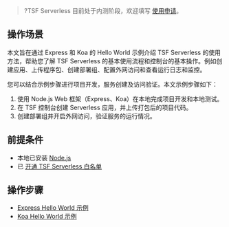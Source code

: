 >?TSF Serverless 目前处于内测阶段，欢迎填写 [使用申请](https://cloud.tencent.com/apply/p/om62iz2gqx)。


## 操作场景

本文旨在通过 Express 和 Koa 的 Hello World 示例介绍 TSF Serverless 的使用方法，帮助您了解 TSF Serverless 的基本使用流程和控制台的基本操作。例如创建应用、上传程序包、创建部署组、配置外网访问和查看运行日志和监控。

您可以结合示例步骤进行项目开发，服务创建及访问验证。本文示例步骤如下：
1. 使用 Node.js Web 框架（Express、Koa）在本地完成项目开发和本地测试。
2. 在 TSF 控制台创建 Serverless 应用，并上传打包后的项目代码。
3. 创建部署组并开启外网访问，验证服务的运行情况。

## 前提条件

 - 本地已安装 [Node.js](https://nodejs.org/)
 - 已 [开通 TSF Serverless 白名单](https://cloud.tencent.com/apply/p/om62iz2gqx)

## 操作步骤
- [Express Hello World 示例](https://cloud.tencent.com/document/product/649/38963)
- [Koa Hello World 示例](https://cloud.tencent.com/document/product/649/38964)

